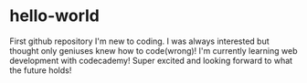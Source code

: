 # hello-world
First github repository
I'm new to coding.
I was always interested but thought only geniuses knew how to code(wrong)!
I'm currently learning web development with codecademy!
Super excited and looking forward to what the future holds!

